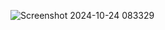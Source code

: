 ![Screenshot 2024-10-24 083329](https://github.com/user-attachments/assets/60f79861-06a5-4fd2-8ef3-af5ec104306a)

